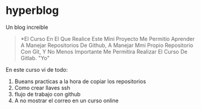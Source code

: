 # hyperblog
Un blog increible
>*El Curso En El Que Realice Este Mini Proyecto Me Permitio Aprender A Manejar Repositorios De Github, A Manejar Mmi Propio Repositorio Con Git, Y No Menos Importante Me Permitira Realizar El Curso De Gitlab.
>"Yo"

En este curso vi de todo:
1.  Bueans practicas a la hora de copiar los repositorios
2.  Como crear llaves ssh
3.  flujo de trabajo con github
4. A no mostrar el correo en un curso online
